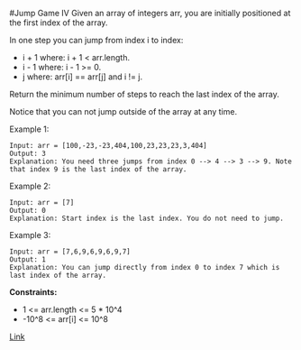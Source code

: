 #Jump Game IV
Given an array of integers arr, you are initially positioned at the first index of the array.

In one step you can jump from index i to index:

- i + 1 where: i + 1 < arr.length.
- i - 1 where: i - 1 >= 0.
- j where: arr[i] == arr[j] and i != j.

Return the minimum number of steps to reach the last index of the array.

Notice that you can not jump outside of the array at any time.

Example 1:

```
Input: arr = [100,-23,-23,404,100,23,23,23,3,404]
Output: 3
Explanation: You need three jumps from index 0 --> 4 --> 3 --> 9. Note that index 9 is the last index of the array.
```

Example 2:

```
Input: arr = [7]
Output: 0
Explanation: Start index is the last index. You do not need to jump.
```

Example 3:

```
Input: arr = [7,6,9,6,9,6,9,7]
Output: 1
Explanation: You can jump directly from index 0 to index 7 which is last index of the array.
```

**Constraints:**
- 1 <= arr.length <= 5 * 10^4
- -10^8 <= arr[i] <= 10^8

[Link](https://leetcode.com/problems/jump-game-iv/)
